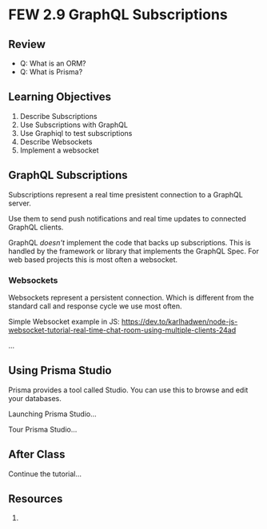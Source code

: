 # FEW 2.9 GraphQL Subscriptions

<!-- > -->

## Review

<!-- > -->

- Q: What is an ORM?
- Q: What is Prisma? 

<!-- > -->

## Learning Objectives

<!-- > -->

1. Describe Subscriptions
1. Use Subscriptions with GraphQL
1. Use Graphiql to test subscriptions
1. Describe Websockets
1. Implement a websocket 

<!-- > -->

## GraphQL Subscriptions

<!-- > -->

Subscriptions represent a real time presistent connection to a GraphQL server.

Use them to send push notifications and real time updates to connected GraphQL clients.

<!-- > -->

GraphQL *doesn't* implement the code that backs up subscriptions. This is handled by the framework or library that implements the GraphQL Spec. For web based projects this is most often a websocket. 

<!-- > -->

### Websockets

<!-- > -->

Websockets represent a persistent connection. Which is different from the standard call and response cycle we use most often.

<!-- > -->

Simple Websocket example in JS: https://dev.to/karlhadwen/node-js-websocket-tutorial-real-time-chat-room-using-multiple-clients-24ad

<!-- > -->

...

<!-- > -->

## Using Prisma Studio

<!-- > -->

Prisma provides a tool called Studio. You can use this to browse and edit your databases. 

<!-- > -->

Launching Prisma Studio...

<!-- > -->

Tour Prisma Studio...

<!-- > -->

## After Class 

<!-- > -->

Continue the tutorial...

<!-- > -->

## Resources

<!-- > -->

1. 